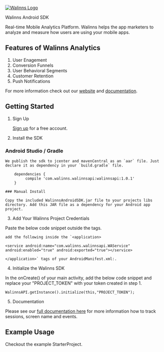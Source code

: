 [![Walinns Logo](https://walinns.com/wp-content/uploads/2018/02/walinns.png)](https:walinns.com)


Walinns Android SDK  

Real-time Mobile Analytics Platform. Walinns helps the app marketers to analyze and measure how users are using your mobile apps. 

## Features of Walinns Analytics 

1. User Enagement 
2. Conversion Funnels
3. User Behavioral Segments
4. Customer Retention
5. Push Notifications


For more information check out our [website](https://walinns.com "Walinns") and [documentation](https://walinns.com/docs/ "Walinns Technical Documentation").

## Getting Started

1. Sign Up

    [Sign up](https://app.walinns.com/sign-up) for a free account.  
    
2.  Install the SDK
### Android Studio / Gradle     
        
    We publish the sdk to jcenter and mavenCentral as an `aar` file. Just declare it as dependency in your `build.gradle` file.     
        
        dependencies {      
             compile 'com.walinns.walinnsapi:walinnsapi:1.0.1'
        }       

    ### Manual Install

    Copy the included WalinnsAndroidSDK.jar file to your projects libs directory. Add this JAR file as a dependency for your Android app project.
    
  3. Add Your Walinns Project Credentials
 
 Paste the below code snippet outside the <application></application> tags. 
 
 <uses-permission android:name="android.permission.INTERNET"/>
 <uses-permission android:name="android.permission.ACCESS_NETWORK_STATE" />
 <uses-permission android:name="android.permission.BLUETOOTH" />
 <uses-permission android:name="android.permission.GET_ACCOUNTS" />
 <uses-permission android:name="android.permission.GET_TASKS"/>
 <uses-permission android:name="android.permission.READ_PROFILE"/>
 <uses-permission android:name="android.permission.READ_CONTACTS"/>
 <uses-permission android:name="android.permission.READ_PHONE_STATE"/>
 <uses-permission android:name="android.permission.ACCESS_FINE_LOCATION"/>
 <uses-permission android:name="android.permission.ACCESS_COARSE_LOCATION"/>
 <uses-permission android:name="android.permission.ACCESS_WIFI_STATE"/>

    add the following inside the `<application>
    
    <service android:name="com.walinns.walinnsapi.WAService" android:enabled="true" android:exported="true"></service>
    
    </application>` tags of your AndroidManifest.xml:. 
  
    
    
  4. Initialize the Walinns SDK 
  
In the onCreate() of your main activity, add the below code snippet and replace your "PROJECT_TOKEN" with your token created in step 1.
  
    WalinnsAPI.getInstance().initialize(this,"PROJECT_TOKEN");
  
    
   5. Documentation 
   
   Please see our [full documentation here](httpss://walinns.com/docs/) for more information how to track sessions, screen name and events. 
   
   ## Example Usage
Checkout the example StarterProject.

